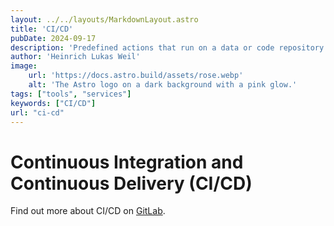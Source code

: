 ```yaml
---
layout: ../../layouts/MarkdownLayout.astro
title: 'CI/CD'
pubDate: 2024-09-17
description: 'Predefined actions that run on a data or code repository when defined requirements are met.'
author: 'Heinrich Lukas Weil'
image:
    url: 'https://docs.astro.build/assets/rose.webp'
    alt: 'The Astro logo on a dark background with a pink glow.'
tags: ["tools", "services"]
keywords: ["CI/CD"]
url: "ci-cd"
---
```


# **C**ontinuous **I**ntegration and **C**ontinuous **D**elivery (CI/CD)

Find out more about CI/CD on [GitLab](https://about.gitlab.com/topics/ci-cd/).
